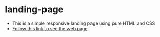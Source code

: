 # landing-page

- This is a simple responsive landing page using pure HTML and CSS
- [Follow this link to see the web page](https://amrfayez247.github.io/landing-page1/index.html)
